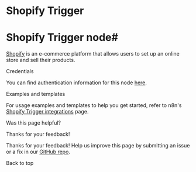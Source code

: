 # Shopify Trigger

[ ](https://github.com/n8n-io/n8n-docs/edit/main/docs/integrations/builtin/trigger-nodes/n8n-nodes-base.shopifytrigger.md "Edit this page")

# Shopify Trigger node#

[Shopify](https://www.shopify.com/) is an e-commerce platform that allows users to set up an online store and sell their products.

Credentials

You can find authentication information for this node [here](../../credentials/shopify/).

Examples and templates

For usage examples and templates to help you get started, refer to n8n's [Shopify Trigger integrations](https://n8n.io/integrations/shopify-trigger/) page.

Was this page helpful? 

Thanks for your feedback! 

Thanks for your feedback! Help us improve this page by submitting an issue or a fix in our [GitHub repo](https://github.com/n8n-io/n8n-docs). 

Back to top 
